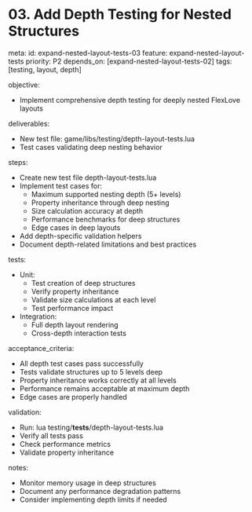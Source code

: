 # 03. Add Depth Testing for Nested Structures

meta:
  id: expand-nested-layout-tests-03
  feature: expand-nested-layout-tests
  priority: P2
  depends_on: [expand-nested-layout-tests-02]
  tags: [testing, layout, depth]

objective:
- Implement comprehensive depth testing for deeply nested FlexLove layouts

deliverables:
- New test file: game/libs/testing/depth-layout-tests.lua
- Test cases validating deep nesting behavior

steps:
- Create new test file depth-layout-tests.lua
- Implement test cases for:
  - Maximum supported nesting depth (5+ levels)
  - Property inheritance through deep nesting
  - Size calculation accuracy at depth
  - Performance benchmarks for deep structures
  - Edge cases in deep layouts
- Add depth-specific validation helpers
- Document depth-related limitations and best practices

tests:
- Unit:
  - Test creation of deep structures
  - Verify property inheritance
  - Validate size calculations at each level
  - Test performance impact
- Integration:
  - Full depth layout rendering
  - Cross-depth interaction tests

acceptance_criteria:
- All depth test cases pass successfully
- Tests validate structures up to 5 levels deep
- Property inheritance works correctly at all levels
- Performance remains acceptable at maximum depth
- Edge cases are properly handled

validation:
- Run: lua testing/__tests__/depth-layout-tests.lua
- Verify all tests pass
- Check performance metrics
- Validate property inheritance

notes:
- Monitor memory usage in deep structures
- Document any performance degradation patterns
- Consider implementing depth limits if needed